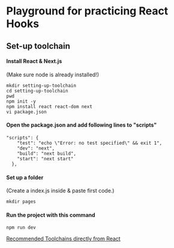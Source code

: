 # Playground for practicing React Hooks

## Set-up toolchain 

#### Install React & Next.js
(Make sure node is already installed!)
```
mkdir setting-up-toolchain
cd setting-up-toolchain
pwd
npm init -y
npm install react react-dom next
vi package.json
```

#### Open the package.json and add following lines to "scripts"
```
"scripts": {
    "test": "echo \"Error: no test specified\" && exit 1",
    "dev": "next",
    "build": "next build",
    "start": "next start"
  },
```

#### Set up a folder 
(Create a index.js inside & paste first code.)
```
mkdir pages
```

#### Run the project with this command
```
npm run dev
```

[Recommended Toolchains directly from React](reactjs.org/docs/create-a-new-react-app.html)